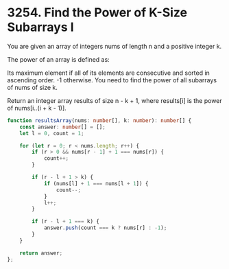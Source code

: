 # 3254. Find the Power of K-Size Subarrays I

You are given an array of integers nums of length n and a positive integer k.

The power of an array is defined as:

Its maximum element if all of its elements are consecutive and sorted in ascending order.
-1 otherwise.
You need to find the power of all 
subarrays
 of nums of size k.

Return an integer array results of size n - k + 1, where results[i] is the power of nums[i..(i + k - 1)].

```ts
function resultsArray(nums: number[], k: number): number[] {
    const answer: number[] = [];
    let l = 0, count = 1;

    for (let r = 0; r < nums.length; r++) {
        if (r > 0 && nums[r - 1] + 1 === nums[r]) {
            count++;
        }

        if (r - l + 1 > k) {
            if (nums[l] + 1 === nums[l + 1]) {
                count--;
            }
            l++;
        }

        if (r - l + 1 === k) {
            answer.push(count === k ? nums[r] : -1);
        }
    }

    return answer;
};
```
